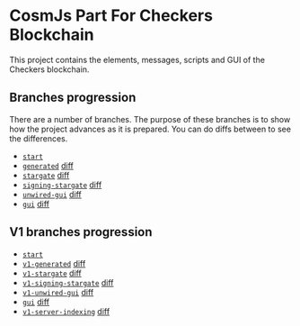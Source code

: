# CosmJs Part For Checkers Blockchain

This project contains the elements, messages, scripts and GUI of the Checkers blockchain.

## Branches progression

There are a number of branches. The purpose of these branches is to show how the project advances as it is prepared. You can do diffs between to see the differences.

* [`start`](https://github.com/cosmos/academy-checkers-ui/tree/start)
* [`generated`](https://github.com/cosmos/academy-checkers-ui/tree/generated) [diff](https://github.com/cosmos/academy-checkers-ui/compare/start...generated)
* [`stargate`](https://github.com/cosmos/academy-checkers-ui/tree/stargate) [diff](https://github.com/cosmos/academy-checkers-ui/compare/generated...stargate)
* [`signing-stargate`](https://github.com/cosmos/academy-checkers-ui/tree/signing-stargate) [diff](https://github.com/cosmos/academy-checkers-ui/compare/stargate...signing-stargate)
* [`unwired-gui`](https://github.com/cosmos/academy-checkers-ui/tree/unwired-gui) [diff](https://github.com/cosmos/academy-checkers-ui/compare/signing-stargate...unwired-gui)
* [`gui`](https://github.com/cosmos/academy-checkers-ui/tree/gui) [diff](https://github.com/cosmos/academy-checkers-ui/compare/unwired-gui...gui)

## V1 branches progression

* [`start`](https://github.com/cosmos/academy-checkers-ui/tree/start)
* [`v1-generated`](https://github.com/cosmos/academy-checkers-ui/tree/v1-generated) [diff](https://github.com/cosmos/academy-checkers-ui/compare/start...v1-generated)
* [`v1-stargate`](https://github.com/cosmos/academy-checkers-ui/tree/v1-stargate) [diff](https://github.com/cosmos/academy-checkers-ui/compare/v1-generated...v1-stargate)
* [`v1-signing-stargate`](https://github.com/cosmos/academy-checkers-ui/tree/v1-signing-stargate) [diff](https://github.com/cosmos/academy-checkers-ui/compare/v1-stargate...v1-signing-stargate)
* [`v1-unwired-gui`](https://github.com/cosmos/academy-checkers-ui/tree/v1-unwired-gui) [diff](https://github.com/cosmos/academy-checkers-ui/compare/v1-signing-stargate...v1-unwired-gui)
* [`gui`](https://github.com/cosmos/academy-checkers-ui/tree/v1-gui) [diff](https://github.com/cosmos/academy-checkers-ui/compare/v1-unwired-gui...v1-gui)
* [`v1-server-indexing`](https://github.com/cosmos/academy-checkers-ui/tree/v1-server-indexing) [diff](https://github.com/cosmos/academy-checkers-ui/compare/v1-gui...v1-server-indexing)